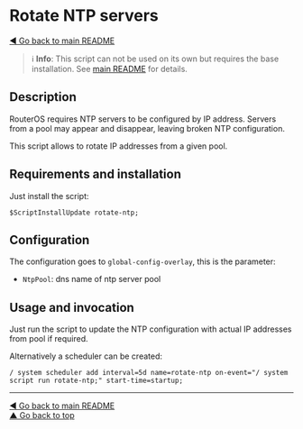 Rotate NTP servers
==================

[◀ Go back to main README](../README.md)

> ℹ️ **Info**: This script can not be used on its own but requires the base
> installation. See [main README](../README.md) for details.

Description
-----------

RouterOS requires NTP servers to be configured by IP address. Servers from a
pool may appear and disappear, leaving broken NTP configuration.

This script allows to rotate IP addresses from a given pool.

Requirements and installation
-----------------------------

Just install the script:

    $ScriptInstallUpdate rotate-ntp;

Configuration
-------------

The configuration goes to `global-config-overlay`, this is the parameter:

* `NtpPool`: dns name of ntp server pool

Usage and invocation
--------------------

Just run the script to update the NTP configuration with actual IP
addresses from pool if required.

Alternatively a scheduler can be created:

    / system scheduler add interval=5d name=rotate-ntp on-event="/ system script run rotate-ntp;" start-time=startup;

---
[◀ Go back to main README](../README.md)  
[▲ Go back to top](#top)
